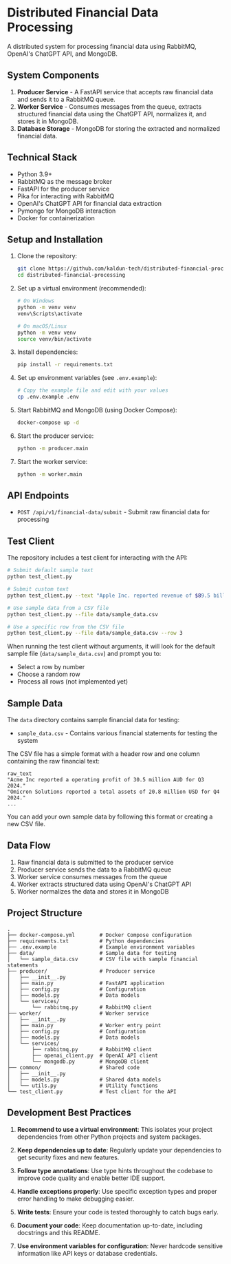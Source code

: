 # Distributed Financial Data Processing

A distributed system for processing financial data using RabbitMQ, OpenAI's ChatGPT API, and MongoDB.

## System Components

1. **Producer Service** - A FastAPI service that accepts raw financial data and sends it to a RabbitMQ queue.
2. **Worker Service** - Consumes messages from the queue, extracts structured financial data using the ChatGPT API, normalizes it, and stores it in MongoDB.
3. **Database Storage** - MongoDB for storing the extracted and normalized financial data.

## Technical Stack

- Python 3.9+
- RabbitMQ as the message broker
- FastAPI for the producer service
- Pika for interacting with RabbitMQ
- OpenAI's ChatGPT API for financial data extraction
- Pymongo for MongoDB interaction
- Docker for containerization

## Setup and Installation

1. Clone the repository:
   ```bash
   git clone https://github.com/kaldun-tech/distributed-financial-processing.git
   cd distributed-financial-processing
   ```

2. Set up a virtual environment (recommended):
   ```bash
   # On Windows
   python -m venv venv
   venv\Scripts\activate

   # On macOS/Linux
   python -m venv venv
   source venv/bin/activate
   ```

3. Install dependencies:
   ```bash
   pip install -r requirements.txt
   ```

4. Set up environment variables (see `.env.example`):
   ```bash
   # Copy the example file and edit with your values
   cp .env.example .env
   ```

5. Start RabbitMQ and MongoDB (using Docker Compose):
   ```bash
   docker-compose up -d
   ```

6. Start the producer service:
   ```bash
   python -m producer.main
   ```

7. Start the worker service:
   ```bash
   python -m worker.main
   ```

## API Endpoints

- `POST /api/v1/financial-data/submit` - Submit raw financial data for processing

## Test Client

The repository includes a test client for interacting with the API:

```bash
# Submit default sample text
python test_client.py

# Submit custom text
python test_client.py --text "Apple Inc. reported revenue of $89.5 billion for Q4 2023."

# Use sample data from a CSV file
python test_client.py --file data/sample_data.csv

# Use a specific row from the CSV file
python test_client.py --file data/sample_data.csv --row 3
```

When running the test client without arguments, it will look for the default sample file (`data/sample_data.csv`) and prompt you to:
- Select a row by number
- Choose a random row
- Process all rows (not implemented yet)

## Sample Data

The `data` directory contains sample financial data for testing:

- `sample_data.csv` - Contains various financial statements for testing the system

The CSV file has a simple format with a header row and one column containing the raw financial text:

```csv
raw_text
"Acme Inc reported a operating profit of 30.5 million AUD for Q3 2024."
"Omicron Solutions reported a total assets of 20.8 million USD for Q4 2024."
...
```

You can add your own sample data by following this format or creating a new CSV file.

## Data Flow

1. Raw financial data is submitted to the producer service
2. Producer service sends the data to a RabbitMQ queue
3. Worker service consumes messages from the queue
4. Worker extracts structured data using OpenAI's ChatGPT API
5. Worker normalizes the data and stores it in MongoDB

## Project Structure

```
.
├── docker-compose.yml        # Docker Compose configuration
├── requirements.txt          # Python dependencies
├── .env.example              # Example environment variables
├── data/                     # Sample data for testing
│   └── sample_data.csv       # CSV file with sample financial statements
├── producer/                 # Producer service
│   ├── __init__.py
│   ├── main.py               # FastAPI application
│   ├── config.py             # Configuration
│   ├── models.py             # Data models
│   └── services/
│       └── rabbitmq.py       # RabbitMQ client
├── worker/                   # Worker service
│   ├── __init__.py
│   ├── main.py               # Worker entry point
│   ├── config.py             # Configuration
│   ├── models.py             # Data models
│   └── services/
│       ├── rabbitmq.py       # RabbitMQ client
│       ├── openai_client.py  # OpenAI API client
│       └── mongodb.py        # MongoDB client
├── common/                   # Shared code
│   ├── __init__.py
│   ├── models.py             # Shared data models
│   └── utils.py              # Utility functions
└── test_client.py            # Test client for the API
```

## Development Best Practices

1. **Recommend to use a virtual environment**: This isolates your project dependencies from other Python projects and system packages.

2. **Keep dependencies up to date**: Regularly update your dependencies to get security fixes and new features.

3. **Follow type annotations**: Use type hints throughout the codebase to improve code quality and enable better IDE support.

4. **Handle exceptions properly**: Use specific exception types and proper error handling to make debugging easier.

5. **Write tests**: Ensure your code is tested thoroughly to catch bugs early.

6. **Document your code**: Keep documentation up-to-date, including docstrings and this README.

7. **Use environment variables for configuration**: Never hardcode sensitive information like API keys or database credentials.
